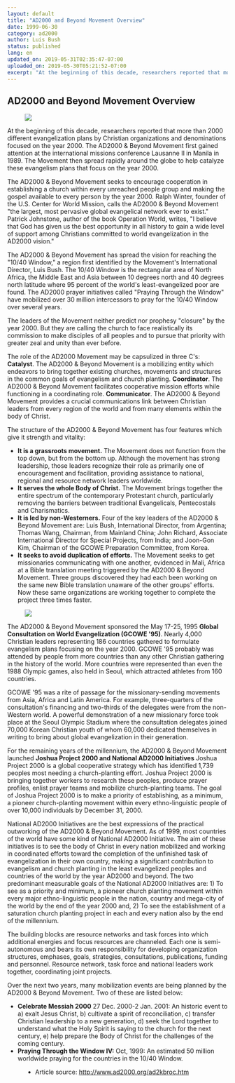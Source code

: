 ```yaml
---
layout: default
title: "AD2000 and Beyond Movement Overview"
date: 1999-06-30
category: ad2000
author: Luis Bush
status: published
lang: en
updated_on: 2019-05-31T02:35:47-07:00
uploaded_on: 2019-05-30T05:21:52-07:00
excerpt: "At the beginning of this decade, researchers reported that more than 2000 different evangelization plans by Christian organizations and denominations focused on the year 2000. The AD2000 & Beyond Movement first gained attention at the international missions conference Lausanne II in Manila in 1989. The Movement then spread rapidly around the globe to help catalyze these evangelism plans that focus on the year 2000."
---
```

<article class="document-container" data-publication-date="{{page.date}}" data-uploaded-on="{{page.uploaded_on}}" data-updated-on="{{page.updated_on}}" data-category="{{page.category}}">
<h1>AD2000 and Beyond Movement Overview</h1>

<figure class="pic-left">
  <img src="{{ site.url }}{{ site.baseurl }}/assets/images/ad2k2csm.gif">
</figure>
<p>At the beginning of this decade, researchers reported that more than 2000 different evangelization plans by Christian organizations and denominations focused on the year 2000. The AD2000 & Beyond Movement first gained attention at the international missions conference Lausanne II in Manila in 1989. The Movement then spread rapidly around the globe to help catalyze these evangelism plans that focus on the year 2000.</p>

<p>The AD2000 & Beyond Movement seeks to encourage cooperation in establishing a church within every unreached people group and making the gospel available to every person by the year 2000. Ralph Winter, founder of the U.S. Center for World Mission, calls the AD2000 & Beyond Movement "the largest, most pervasive global evangelical network ever to exist." Patrick Johnstone, author of the book Operation World, writes, "I believe that God has given us the best opportunity in all history to gain a wide level of support among Christians committed to world evangelization in the AD2000 vision."</p>

<p>The AD2000 & Beyond Movement has spread the vision for reaching the "10/40 Window," a region first identified by the Movement's International Director, Luis Bush. The 10/40 Window is the rectangular area of North Africa, the Middle East and Asia between 10 degrees north and 40 degrees north latitude where 95 percent of the world's least-evangelized poor are found. The AD2000 prayer initiatives called "Praying Through the Window" have mobilized over 30 million intercessors to pray for the 10/40 Window over several years.</p>

<p>The leaders of the Movement neither predict nor prophesy "closure" by the year 2000. But they are calling the church to face realistically its commission to make disciples of all peoples and to pursue that priority with greater zeal and unity than ever before.</p>

<p>The role of the AD2000 Movement may be capsulized in three C's: <strong>Catalyst</strong>. The AD2000 & Beyond Movement is a mobilizing entity which endeavors to bring together existing churches, movements and structures in the common goals of evangelism and church planting. <strong>Coordinator</strong>. The AD2000 & Beyond Movement facilitates cooperative mission efforts while functioning in a coordinating role. <strong>Communicator</strong>. The AD2000 & Beyond Movement provides a crucial communications link between Christian leaders from every region of the world and from many elements within the body of Christ.</p>

<p>The structure of the AD2000 & Beyond Movement has four features which give it strength and vitality:</p>

<ul>
  <li><strong>It is a grassroots movement.</strong> The Movement does not function from the top down, but from the bottom up. Although the movement has strong leadership, those leaders recognize their role as primarily one of encouragement and facilitation, providing assistance to national, regional and resource network leaders worldwide.</li>
  <li><strong>It serves the whole Body of Christ.</strong> The Movement brings together the entire spectrum of the contemporary Protestant church, particularly removing the barriers between traditional Evangelicals, Pentecostals and Charismatics.</li>
  <li><strong>It is led by non-Westerners.</strong> Four of the key leaders of the AD2000 & Beyond Movement are: Luis Bush, International Director, from Argentina; Thomas Wang, Chairman, from Mainland China; John Richard, Associate International Director for Special Projects, from India; and Joon-Gon Kim, Chairman of the GCOWE Preparation Committee, from Korea.</li>
  <li><strong>It seeks to avoid duplication of efforts.</strong> The Movement seeks to get missionaries communicating with one another, evidenced in Mali, Africa at a Bible translation meeting triggered by the AD2000 & Beyond Movement. Three groups discovered they had each been working on the same new Bible translation unaware of the other groups' efforts. Now these same organizations are working together to complete the project three times faster.</li>
</ul>

<figure class="pic-left">
  <img src="{{ site.url }}{{ site.baseurl }}/assets/images/gcowe95-logo.gif">
</figure>
<p>The AD2000 & Beyond Movement sponsored the May 17-25, 1995 <strong>Global Consultation on World Evangelization (GCOWE '95)</strong>. Nearly 4,000 Christian leaders representing 186 countries gathered to formulate evangelism plans focusing on the year 2000. GCOWE '95 probably was attended by people from more countries than any other Christian gathering in the history of the world. More countries were represented than even the 1988 Olympic games, also held in Seoul, which attracted athletes from 160 countries.</p>

<p>GCOWE '95 was a rite of passage for the missionary-sending movements from Asia, Africa and Latin America. For example, three-quarters of the consultation's financing and two-thirds of the delegates were from the non-Western world. A powerful demonstration of a new missionary force took place at the Seoul Olympic Stadium where the consultation delegates joined 70,000 Korean Christian youth of whom 60,000 dedicated themselves in writing to bring about global evangelization in their generation.</p>

<p>For the remaining years of the millennium, the AD2000 & Beyond Movement launched <strong>Joshua Project 2000 and National AD2000 Initiatives</strong> Joshua Project 2000 is a global cooperative strategy which has identified 1,739 peoples most needing a church-planting effort. Joshua Project 2000 is bringing together workers to research these peoples, produce prayer profiles, enlist prayer teams and mobilize church-planting teams. The goal of Joshua Project 2000 is to make a priority of establishing, as a minimum, a pioneer church-planting movement within every ethno-linguistic people of over 10,000 individuals by December 31, 2000.</p>

<p>National AD2000 Initiatives are the best expressions of the practical outworking of the AD2000 & Beyond Movement. As of 1999, most countries of the world have some kind of National AD2000 Initiative. The aim of these initiatives is to see the body of Christ in every nation mobilized and working in coordinated efforts toward the completion of the unfinished task of evangelization in their own country, making a significant contribution to evangelism and church planting in the least evangelized peoples and countries of the world by the year AD2000 and beyond. The two predominant measurable goals of the National AD2000 Initiatives are: 1) To see as a priority and minimum, a pioneer church planting movement within every major ethno-linguistic people in the nation, country and mega-city of the world by the end of the year 2000 and, 2) To see the establishment of a saturation church planting project in each and every nation also by the end of the millennium.</p>

<p>The building blocks are resource networks and task forces into which additional energies and focus resources are channeled. Each one is semi-autonomous and bears its own responsibility for developing organization structures, emphases, goals, strategies, consultations, publications, funding and personnel. Resource network, task force and national leaders work together, coordinating joint projects.</p>

<p>Over the next two years, many mobilization events are being planned by the AD2000 & Beyond Movement. Two of these are listed below:</p>

<ul>
  <li><strong>Celebrate Messiah 2000</strong> 27 Dec. 2000-2 Jan. 2001: An historic event to a) exalt Jesus Christ, b) cultivate a spirit of reconciliation, c) transfer Christian leadership to a new generation, d) seek the Lord together to understand what the Holy Spirit is saying to the church for the next century, e) help prepare the Body of Christ for the challenges of the coming century.</li>
  <li><strong>Praying Through the Window IV:</strong> Oct, 1999: An estimated 50 million worldwide praying for the countries in the 10/40 Window. </li>
</ul>

<figure class="resource-links">
  <ul>
    <li>Article source: <a href="http://www.ad2000.org/ad2kbroc.htm">http://www.ad2000.org/ad2kbroc.htm</a></li>
  </ul>
</figure>
</article>
